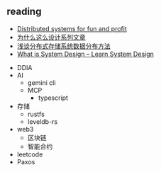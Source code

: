 ## reading
+ [Distributed systems for fun and profit](https://github.com/mixu/distsysbook?tab=readme-ov-file)
+ [为什么这么设计系列文章](https://draveness.me/whys-the-design/)
+ [浅谈分布式存储系统数据分布方法](http://catkang.github.io/2017/12/17/data-placement.html)
+ [What is System Design – Learn System Design](https://www.geeksforgeeks.org/what-is-system-design-learn-system-design/?ref=outind)

<!-- todo -->
+ DDIA
+ AI
    + gemini cli
    + MCP
        + typescript
+ 存储
    + rustfs
    + leveldb-rs
+ web3
    + 区块链
    + 智能合约
+ leetcode
+ Paxos


